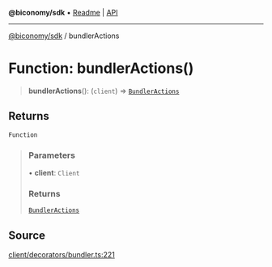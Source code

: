 **@biconomy/sdk** • [Readme](../README.md) \| [API](../globals.md)

***

[@biconomy/sdk](../README.md) / bundlerActions

# Function: bundlerActions()

> **bundlerActions**(): (`client`) => [`BundlerActions`](../type-aliases/BundlerActions.md)

## Returns

`Function`

> ### Parameters
>
> • **client**: `Client`
>
> ### Returns
>
> [`BundlerActions`](../type-aliases/BundlerActions.md)
>

## Source

[client/decorators/bundler.ts:221](https://github.com/bcnmy/sdk/blob/main/src/client/decorators/bundler.ts#L221)
